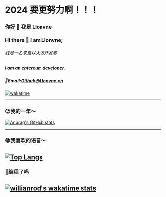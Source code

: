 # 2024 要更努力啊！！！

### 你好 👋 我是 Llonvne

### Hi there 👋 I am Llonvne;

###### 我是一名来自以太坊开发者

##### I am an ehtereum developer.

##### 📧Email:Github@Llonvne.cn

[![wakatime](https://wakatime.com/badge/user/04e86d0b-03a0-46cb-9f15-ffd9aae14342.svg)](https://wakatime.com/@04e86d0b-03a0-46cb-9f15-ffd9aae14342)

---

### 😉我的一年～

[![Anurag's GitHub stats](https://github-readme-stats.vercel.app/api?username=Llonvne&show_icons=true)](https://github.com/anuraghazra/github-readme-stats)

---

### 😁我喜欢的语言～

[![Top Langs](https://github-readme-stats.vercel.app/api/top-langs/?username=Llonvne&hide=HTML,css,javascript&layout=compact&show_icons=true)](https://github.com/anuraghazra/github-readme-stats)
---

### 🤠编程了吗
[![willianrod's wakatime stats](https://github-readme-stats.vercel.app/api/wakatime?username=Llonvne)](https://github.com/anuraghazra/github-readme-stats)
---


<!--
**Llonvne/Llonvne** is a ✨ _special_ ✨ repository because its `README.md` (this file) appears on your GitHub profile.

Here are some ideas to get you started:

- 🔭 I’m currently working on ...
- 🌱 I’m currently learning ...
- 👯 I’m looking to collaborate on ...
- 🤔 I’m looking for help with ...
- 💬 Ask me about ...
- 📫 How to reach me: ...
- 😄 Pronouns: ...
- ⚡ Fun fact: ...
-->
